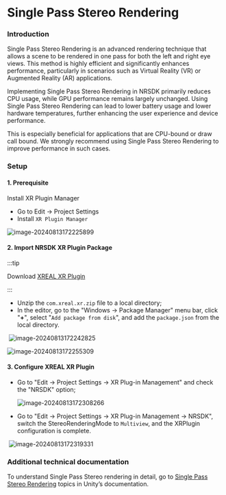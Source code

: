 # Single Pass Stereo Rendering

### Introduction

Single Pass Stereo Rendering is an advanced rendering technique that allows a scene to be rendered in one pass for both the left and right eye views. This method is highly efficient and significantly enhances performance, particularly in scenarios such as Virtual Reality (VR) or Augmented Reality (AR) applications.

Implementing Single Pass Stereo Rendering in NRSDK primarily reduces CPU usage, while GPU performance remains largely unchanged. Using Single Pass Stereo Rendering can lead to lower battery usage and lower hardware temperatures, further enhancing the user experience and device performance.

This is especially beneficial for applications that are CPU-bound or draw call bound. We strongly recommend using Single Pass Stereo Rendering to improve performance in such cases.

### Setup

#### 1. Prerequisite

Install XR Plugin Manager

- Go to Edit -> Project Settings
- Install `XR Plugin Manager`

![image-20240813172225899](https://pub-8dffc52979c34362aa2dbe3a43f0792a.r2.dev/image-20240813172225899.png)

#### 2. Import NRSDK XR Plugin Package

:::tip

Download [XREAL XR Plugin](https://public-resource.xreal.com/download/NRSDKForUnity_2.3.0_Release_20240909/com.nreal.xr.zip)

:::

- Unzip the `com.xreal.xr.zip` file to a local directory; 
- In the editor, go to the "Windows -> Package Manager" menu bar, click "**+**", select "`Add package from disk`", and add the `package.json` from the local directory.

​	![image-20240813172242825](https://pub-8dffc52979c34362aa2dbe3a43f0792a.r2.dev/image-20240813172242825.png)

![image-20240813172255309](https://pub-8dffc52979c34362aa2dbe3a43f0792a.r2.dev/image-20240813172255309.png)

#### 3. Configure XREAL XR Plugin

- Go to "Edit -> Project Settings -> XR Plug-in Management" and check the "NRSDK" option;

  ![image-20240813172308266](https://pub-8dffc52979c34362aa2dbe3a43f0792a.r2.dev/image-20240813172308266.png)

- Go to "Edit -> Project Settings -> XR Plug-in Management -> NRSDK", switch the StereoRenderingMode to `Multiview`, and the XRPlugin configuration is complete.

​	![image-20240813172319331](https://pub-8dffc52979c34362aa2dbe3a43f0792a.r2.dev/image-20240813172319331.png)

### Additional technical documentation

To understand Single Pass Stereo rendering in detail, go to [Single Pass Stereo Rendering](https://docs.unity3d.com/Manual/SinglePassStereoRendering.html) topics in Unity’s documentation.
